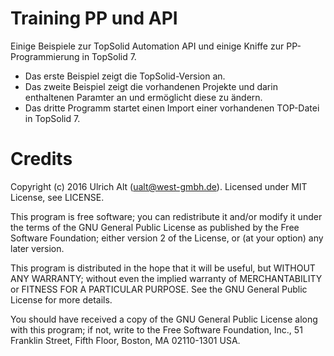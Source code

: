 # Training PP und API

Einige Beispiele zur TopSolid Automation API und einige Kniffe zur PP-Programmierung in TopSolid 7.

* Das erste Beispiel zeigt die TopSolid-Version an.
* Das zweite Beispiel zeigt die vorhandenen Projekte und darin enthaltenen Paramter an und ermöglicht
diese zu ändern.
* Das dritte Programm startet einen Import einer vorhandenen TOP-Datei in TopSolid 7.


# Credits

Copyright (c) 2016 Ulrich Alt (<ualt@west-gmbh.de>). Licensed under MIT License, see LICENSE.

This program is free software; you can redistribute it and/or modify it under the terms of the GNU General Public License as published by the Free Software Foundation; either version 2 of the License, or (at your option) any later version.

This program is distributed in the hope that it will be useful, but WITHOUT ANY WARRANTY; without even the implied warranty of MERCHANTABILITY or FITNESS FOR A PARTICULAR PURPOSE.  See the GNU General Public License for more details.

You should have received a copy of the GNU General Public License along with this program; if not, write to the Free Software Foundation, Inc., 51 Franklin Street, Fifth Floor, Boston, MA 02110-1301 USA.